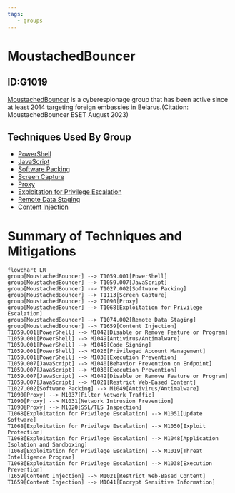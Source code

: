 ```yaml
---
tags:
   - groups
---
```

# MoustachedBouncer
## ID:G1019
[MoustachedBouncer](groups/G1019) is a cyberespionage group that has been active since at least 2014 targeting foreign embassies in Belarus.(Citation: MoustachedBouncer ESET August 2023)
## Techniques Used By Group
* [PowerShell](techniques/T1059/001)
* [JavaScript](techniques/T1059/007)
* [Software Packing](techniques/T1027/002)
* [Screen Capture](techniques/T1113)
* [Proxy](techniques/T1090)
* [Exploitation for Privilege Escalation](techniques/T1068)
* [Remote Data Staging](techniques/T1074/002)
* [Content Injection](techniques/T1659)

# Summary of Techniques and Mitigations
```mermaid
flowchart LR
group[MoustachedBouncer] --> T1059.001[PowerShell]
group[MoustachedBouncer] --> T1059.007[JavaScript]
group[MoustachedBouncer] --> T1027.002[Software Packing]
group[MoustachedBouncer] --> T1113[Screen Capture]
group[MoustachedBouncer] --> T1090[Proxy]
group[MoustachedBouncer] --> T1068[Exploitation for Privilege Escalation]
group[MoustachedBouncer] --> T1074.002[Remote Data Staging]
group[MoustachedBouncer] --> T1659[Content Injection]
T1059.001[PowerShell] --> M1042[Disable or Remove Feature or Program]
T1059.001[PowerShell] --> M1049[Antivirus/Antimalware]
T1059.001[PowerShell] --> M1045[Code Signing]
T1059.001[PowerShell] --> M1026[Privileged Account Management]
T1059.001[PowerShell] --> M1038[Execution Prevention]
T1059.007[JavaScript] --> M1040[Behavior Prevention on Endpoint]
T1059.007[JavaScript] --> M1038[Execution Prevention]
T1059.007[JavaScript] --> M1042[Disable or Remove Feature or Program]
T1059.007[JavaScript] --> M1021[Restrict Web-Based Content]
T1027.002[Software Packing] --> M1049[Antivirus/Antimalware]
T1090[Proxy] --> M1037[Filter Network Traffic]
T1090[Proxy] --> M1031[Network Intrusion Prevention]
T1090[Proxy] --> M1020[SSL/TLS Inspection]
T1068[Exploitation for Privilege Escalation] --> M1051[Update Software]
T1068[Exploitation for Privilege Escalation] --> M1050[Exploit Protection]
T1068[Exploitation for Privilege Escalation] --> M1048[Application Isolation and Sandboxing]
T1068[Exploitation for Privilege Escalation] --> M1019[Threat Intelligence Program]
T1068[Exploitation for Privilege Escalation] --> M1038[Execution Prevention]
T1659[Content Injection] --> M1021[Restrict Web-Based Content]
T1659[Content Injection] --> M1041[Encrypt Sensitive Information]
```